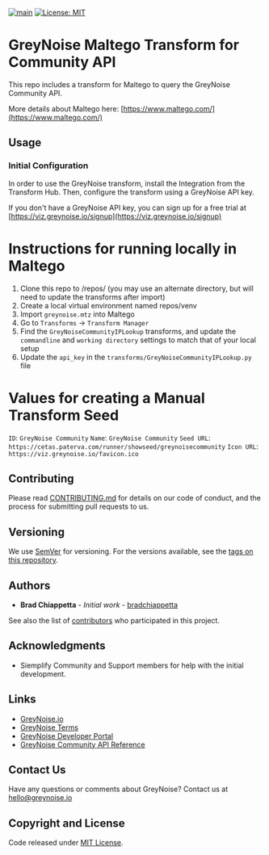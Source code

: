 [![main](https://github.com/GreyNoise-Intelligence/greynoise-maltego/workflows/python_linters/badge.svg)](https://github.com/GreyNoise-Intelligence/greynoise-maltego/actions?query=workflow%3Apython_linters)
[![License: MIT](https://img.shields.io/badge/License-MIT-yellow.svg)](https://opensource.org/licenses/MIT)

# GreyNoise Maltego Transform for Community API

This repo includes a transform for Maltego to query the GreyNoise Community API.

More details about Maltego here: [https://www.maltego.com/](https://www.maltego.com/)

## Usage

### Initial Configuration
In order to use the GreyNoise transform, install the Integration from the Transform Hub.  Then,
configure the transform using a GreyNoise API key.

If you don't have a GreyNoise API key, you can sign up for a free trial at
[https://viz.greynoise.io/signup](https://viz.greynoise.io/signup)


# Instructions for running locally in Maltego

1. Clone this repo to /repos/ (you may use an alternate directory, but will need to update the
   transforms after import)
2. Create a local virtual environment named repos/venv
3. Import ``greynoise.mtz`` into Maltego
4. Go to `Transforms` -> `Transform Manager`
5. Find the ``GreyNoiseCommunityIPLookup`` transforms, and update the
   ``commandline`` and ``working directory`` settings to match that of your local setup
6. Update the ``api_key`` in the ``transforms/GreyNoiseCommunityIPLookup.py`` file

# Values for creating a Manual Transform Seed

`ID`: `GreyNoise Community`
`Name`: `GreyNoise Community`
`Seed URL`: `https://cetas.paterva.com/runner/showseed/greynoisecommunity`
`Icon URL`: `https://viz.greynoise.io/favicon.ico`

## Contributing

Please read [CONTRIBUTING.md](CONTRIBUTING.md) for details on our code of conduct, and the process for submitting pull
requests to us.

## Versioning

We use [SemVer](http://semver.org/) for versioning. For the versions available, see
the [tags on this repository](https://github.com/GreyNoise-Intelligence/greynoise-maltego/tags).

## Authors

* **Brad Chiappetta** - *Initial work* - [bradchiappetta](https://github.com/bradchiappetta)

See also the list of [contributors](https://github.com/GreyNoise-Intelligence/greynoise-maltego/contributors) who participated
in this project.

## Acknowledgments

* Siemplify Community and Support members for help with the initial development.

## Links

* [GreyNoise.io](https://greynoise.io)
* [GreyNoise Terms](https://greynoise.io/terms)
* [GreyNoise Developer Portal](https://developer.greynoise.io)
* [GreyNoise Community API Reference](https://developer.greynoise.io/reference/community-api#get_v3-community-ip)

## Contact Us

Have any questions or comments about GreyNoise? Contact us at [hello@greynoise.io](mailto:hello@greynoise.io)

## Copyright and License

Code released under [MIT License](LICENSE).

